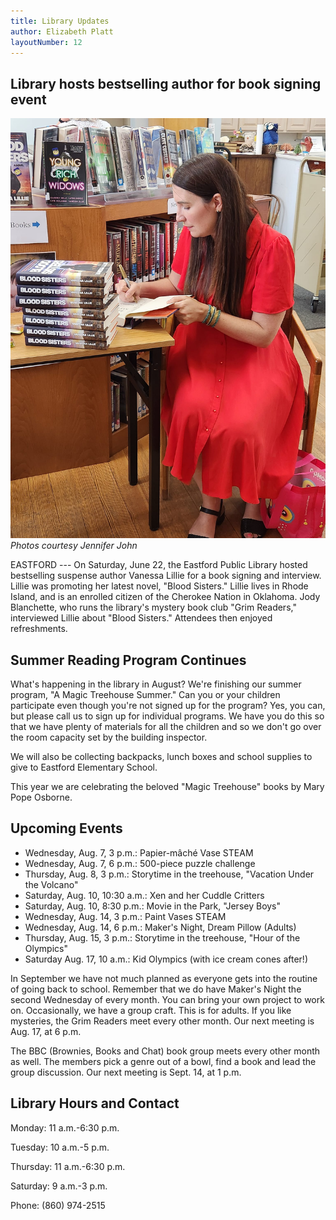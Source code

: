 ```yaml
---
title: Library Updates
author: Elizabeth Platt
layoutNumber: 12
---
```

## Library hosts bestselling author for book signing event

![Vanessa Lillie at the library](/assets/images/33-1-author6.jpeg)
*Photos courtesy Jennifer John*

EASTFORD --- On Saturday, June 22, the Eastford Public Library hosted
bestselling suspense author Vanessa Lillie for a book signing and
interview. Lillie was promoting her latest novel, "Blood Sisters."
Lillie lives in Rhode Island, and is an enrolled citizen of the Cherokee
Nation in Oklahoma. Jody Blanchette, who runs the library's mystery book
club "Grim Readers," interviewed Lillie about "Blood Sisters." Attendees
then enjoyed refreshments.

## Summer Reading Program Continues

What's happening in the library in August? We're finishing our summer
program, "A Magic Treehouse Summer." Can you or your children
participate even though you're not signed up for the program? Yes, you
can, but please call us to sign up for individual programs. We have you
do this so that we have plenty of materials for all the children and so
we don't go over the room capacity set by the building inspector.

We will also be collecting backpacks, lunch boxes and school supplies to
give to Eastford Elementary School.

This year we are celebrating the beloved "Magic Treehouse" books by Mary
Pope Osborne.

## Upcoming Events

- Wednesday, Aug. 7, 3 p.m.: Papier-mâché Vase STEAM
- Wednesday, Aug. 7, 6 p.m.: 500-piece puzzle challenge
- Thursday, Aug. 8, 3 p.m.: Storytime in the treehouse, "Vacation Under
the Volcano"
- Saturday, Aug. 10, 10:30 a.m.: Xen and her Cuddle Critters
- Saturday, Aug. 10, 8:30 p.m.: Movie in the Park, "Jersey Boys"
- Wednesday, Aug. 14, 3 p.m.: Paint Vases STEAM
- Wednesday, Aug. 14, 6 p.m.: Maker's Night, Dream Pillow (Adults)
- Thursday, Aug. 15, 3 p.m.: Storytime in the treehouse, "Hour of the
Olympics"
- Saturday Aug. 17, 10 a.m.: Kid Olympics (with ice cream cones after!)

In September we have not much planned as everyone gets into the routine
of going back to school. Remember that we do have Maker's Night the
second Wednesday of every month. You can bring your own project to work
on. Occasionally, we have a group craft. This is for adults. If you like
mysteries, the Grim Readers meet every other month. Our next meeting is
Aug. 17, at 6 p.m.

The BBC (Brownies, Books and Chat) book group meets every other month as
well. The members pick a genre out of a bowl, find a book and lead the
group discussion. Our next meeting is Sept. 14, at 1 p.m.

## Library Hours and Contact

Monday: 11 a.m.-6:30 p.m.

Tuesday: 10 a.m.-5 p.m.

Thursday: 11 a.m.-6:30 p.m.

Saturday: 9 a.m.-3 p.m.

Phone: (860) 974-2515